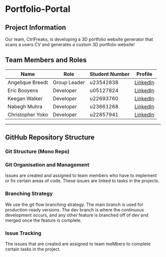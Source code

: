 # Portfolio-Portal

## Project Information
Our team, CtrlFreaks, is developing a 3D portfolio website generator that scans a users CV and generates a custom 3D portfolio website!

## Team Members and Roles
| Name | Role | Student Number | Profile |
|------|------|------|---------|
| Angelique Breedt | Group Leader | u23542838 | [LinkedIn](https://www.linkedin.com/in/angelique-breedt/) |
| Eric Booyens | Developer | u05127824 | [LinkedIn](https://www.linkedin.com/in/eric-booyens-60a736353/) |
| Keegan Walker | Developer | u22693760 | [LinkedIn](https://www.linkedin.com/in/keegan-walker-2144a0324/) |
| Nabegh Muhra | Developer | u23661268 | [LinkedIn](https://www.linkedin.com/in/nabegh-muhra-222446252/) |
| Christopher Yoko | Developer | u22857941 | [LinkedIn](https://www.linkedin.com/in/chris-yoko-73a79a257/?originalSubdomain=za) |

---

## GitHub Repository Structure

### Git Structure (Mono Repo)

### Git Organisation and Management
Issues are created and assigned to team members who have to implement or fix certain areas of code. These issues are linked to tasks in the projects.

### Branching Strategy
We use the git flow branching strategy. The main branch is used for production-ready versions. The dev branch is where the continuous development occurs, and any other feature is branched off of dev and merged once the feature is complete.

### Issue Tracking
The issues that are created are assigned to team meMbers to complete certain tasks in the project.
